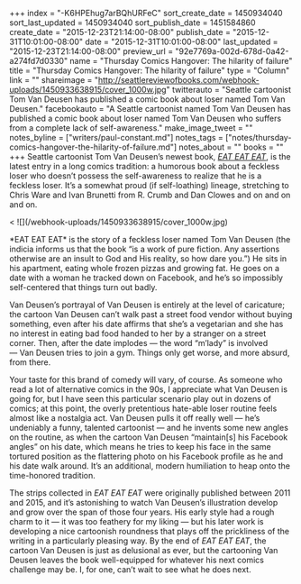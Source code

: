 +++
index = "-K6HPEhug7arBQhURFeC"
sort_create_date = 1450934040
sort_last_updated = 1450934040
sort_publish_date = 1451584860
create_date = "2015-12-23T21:14:00-08:00"
publish_date = "2015-12-31T10:01:00-08:00"
date = "2015-12-31T10:01:00-08:00"
last_updated = "2015-12-23T21:14:00-08:00"
preview_url = "92e7769a-002d-678d-0a42-a274fd7d0330"
name = "Thursday Comics Hangover: The hilarity of failure"
title = "Thursday Comics Hangover: The hilarity of failure"
type = "Column"
link = ""
shareimage = "http://seattlereviewofbooks.com/webhook-uploads/1450933638915/cover_1000w.jpg"
twitterauto = "Seattle cartoonist Tom Van Deusen has published a comic book about loser named Tom Van Deusen."
facebookauto = "A Seattle cartoonist named Tom Van Deusen has published a comic book about loser named Tom Van Deusen who suffers from a complete lack of self-awareness."
make_image_tweet = ""
notes_byline = ["writers/paul-constant.md"]
notes_tags = ["notes/thursday-comics-hangover-the-hilarity-of-failure.md"]
notes_about = ""
books = ""
+++
Seattle cartoonist Tom Van Deusen’s newest book, [*EAT EAT EAT*](http://poochiepress.storenvy.com/), is the latest entry in a long comics tradition: a humorous book about a feckless loser who doesn’t possess the self-awareness to realize that he is a feckless loser. It’s a somewhat proud (if self-loathing) lineage, stretching to Chris Ware and Ivan Brunetti from R. Crumb and Dan Clowes and on and on and on.

<p class="image-left">< ![](/webhook-uploads/1450933638915/cover_1000w.jpg)</p>*EAT EAT EAT* is the story of a feckless loser named Tom Van Deusen (the indicia informs us that the book “is a work of pure fiction. Any assertions otherwise are an insult to God and His reality, so how dare you.”) He sits in his apartment, eating whole frozen pizzas and growing fat. He goes on a date with a woman he tracked down on Facebook, and he’s so impossibly self-centered that things turn out badly. 

Van Deusen’s portrayal of Van Deusen is entirely at the level of caricature; the cartoon Van Deusen can’t walk past a street food vendor without buying something, even after his date affirms that she’s a vegetarian and she has no interest in eating bad food handed to her by a stranger on a street corner. Then, after the date implodes — the word “m’lady” is involved — Van Deusen tries to join a gym. Things only get worse, and more absurd, from there. 

Your taste for this brand of comedy will vary, of course. As someone who read a lot of alternative comics in the 90s, I appreciate what Van Deusen is going for, but I have seen this particular scenario play out in dozens of comics; at this point, the overly pretentious hate-able loser routine feels almost like a nostalgia act. Van Deusen pulls it off really well — he’s undeniably a funny, talented cartoonist — and he invents some new angles on the routine, as when the cartoon Van Deusen “maintain[s] his Facebook angles” on his date, which means he tries to keep his face in the same tortured position as the flattering photo on his Facebook profile as he and his date walk around. It’s an additional, modern humiliation to heap onto the time-honored tradition.

The strips collected in *EAT EAT EAT* were originally published between 2011 and 2015, and it’s astonishing to watch Van Deusen’s illustration develop and grow over the span of those four years. His early style had a rough charm to it — it was too feathery for my liking — but his later work is developing a nice cartoonish roundness that plays off the prickliness of the writing in a particularly pleasing way. By the end of *EAT EAT EAT*, the cartoon Van Deusen is just as delusional as ever, but the cartooning Van Deusen leaves the book well-equipped for whatever his next comics challenge may be. I, for one, can’t wait to see what he does next. 
